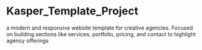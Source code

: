 # Kasper_Template_Project
a modern and responsive website template for creative agencies. Focused on building sections like services, portfolio, pricing, and contact to highlight agency offerings
